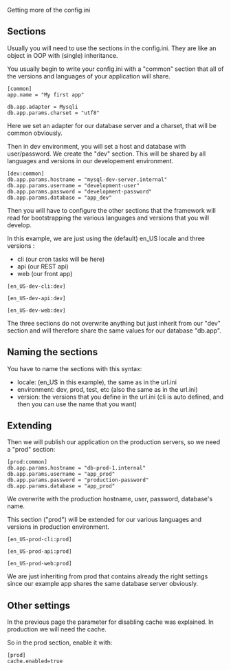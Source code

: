 Getting more of the config.ini

## Sections

Usually you will need to use the sections in the config.ini. They are like an object in OOP with (single) inheritance.

You usually begin to write your config.ini with a "common" section that all of the versions and languages of your application will share.

```
[common]
app.name = "My first app"

db.app.adapter = Mysqli
db.app.params.charset = "utf8"
```

Here we set an adapter for our database server and a charset, that will be common obviously.

Then in dev environment, you will set a host and database with user/password. We create the "dev" section. This will be shared by all languages and versions in our developement environment. 

```
[dev:common]
db.app.params.hostname = "mysql-dev-server.internal"
db.app.params.username = "development-user"
db.app.params.password = "development-password"
db.app.params.database = "app_dev"
```

Then you will have to configure the other sections that the framework will read for bootstrapping the various languages and versions that you will develop.

In this example, we are just using the (default) en_US locale and three versions :
 - cli (our cron tasks will be here)
 - api (our REST api)
 - web (our front app)

```
[en_US-dev-cli:dev]

[en_US-dev-api:dev]

[en_US-dev-web:dev]
```

The three sections do not overwrite anything but just inherit from our "dev" section and will therefore share the same values for our database "db.app".

## Naming the sections

You have to name the sections with this syntax:

- locale: (en_US in this example), the same as in the url.ini
- environment: dev, prod, test, etc (also the same as in the url.ini)
- version: the versions that you define in the url.ini (cli is auto defined, and then you can use the name that you want)

## Extending

Then we will publish our application on the production servers, so we need a "prod" section:

```
[prod:common]
db.app.params.hostname = "db-prod-1.internal"
db.app.params.username = "app_prod"
db.app.params.password = "production-password"
db.app.params.database = "app_prod"
```

We overwrite with the production hostname, user, password, database's name.

This section ("prod") will be extended for our various languages and versions in production environment.

```
[en_US-prod-cli:prod]

[en_US-prod-api:prod]

[en_US-prod-web:prod]
``` 

We are just inheriting from prod that contains already the right settings since our example app shares the same database server obviously.

## Other settings

In the previous page the parameter for disabling cache was explained. In production we will need the cache.

So in the prod section, enable it with:

```
[prod]
cache.enabled=true
```